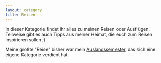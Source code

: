 ```yaml
---
layout: category
title: Reisen
---
```

In dieser Kategorie findet ihr alles zu meinen Reisen oder Ausflügen. 
Teilweise gibt es auch Tipps aus meiner Heimat, die euch zum Reisen 
inspirieren sollen ;)

Meine größte "Reise" bisher war mein [Auslandssemester](/abroad), das sich 
eine eigene Kategorie verdient hat.